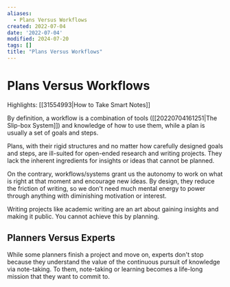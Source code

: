 ```yaml
---
aliases:
  - Plans Versus Workflows
created: 2022-07-04
date: '2022-07-04'
modified: 2024-07-20
tags: []
title: "Plans Versus Workflows"
---
```


# Plans Versus Workflows

Highlights: [[31554993|How to Take Smart Notes]]

By definition, a workflow is a combination of tools ([[20220704161251|The Slip-box System]]) and knowledge of how to use them, while a plan is usually a set of goals and steps.

Plans, with their rigid structures and no matter how carefully designed goals and steps, are ill-suited for open-ended research and writing projects. They lack the inherent ingredients for insights or ideas that cannot be planned.

On the contrary, workflows/systems grant us the autonomy to work on what is right at that moment and encourage new ideas. By design, they reduce the friction of writing, so we don't need much mental energy to power through anything with diminishing motivation or interest.

Writing projects like academic writing are an art about gaining insights and making it public. You cannot achieve this by planning.

## Planners Versus Experts

While some planners finish a project and move on, experts don't stop because they understand the value of the continuous pursuit of knowledge via note-taking. To them, note-taking or learning becomes a life-long mission that they want to commit to.